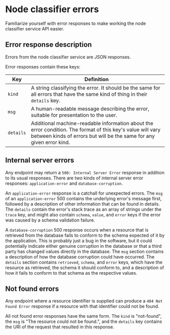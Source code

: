 # Node classifier errors

Familiarize yourself with error responses to make working the node classifier service API easier.

## Error response description

Errors from the node classifier service are JSON responses.

Error responses contain these keys:

|Key|Definition|
|---|----------|
|`kind`|A string classifying the error. It should be the same for all errors that have the same kind of thing in their `details` key.|
|`msg`|A human-readable message describing the error, suitable for presentation to the user.|
|`details`|Additional machine-readable information about the error condition. The format of this key's value will vary between kinds of errors but will be the same for any given error kind.|

## Internal server errors

Any endpoint may return a `500: Internal Server Error` response in addition to its usual responses. There are two kinds of internal server error responses: `application-error` and `database-corruption`.

An `application-error` response is a catchall for unexpected errors. The `msg` of an `application-error` 500 contains the underlying error's message first, followed by a description of other information that can be found in details. The `details` contain the error's stack trace as an array of strings under the `trace` key, and might also contain `schema`, `value`, and `error` keys if the error was caused by a schema validation failure.

A `database-corruption` 500 response occurs when a resource that is retrieved from the database fails to conform to the schema expected of it by the application. This is probably just a bug in the software, but it could potentially indicate either genuine corruption in the database or that a third party has changed values directly in the database. The `msg` section contains a description of how the database corruption could have occurred. The `details` section contains `retrieved`, `schema`, and `error` keys, which have the resource as retrieved, the schema it should conform to, and a description of how it fails to conform to that schema as the respective values.

## Not found errors

Any endpoint where a resource identifier is supplied can produce a `404 Not Found Error` response if a resource with that identifier could not be found.

All not found error responses have the same form. The `kind` is "not-found", the `msg` is "The resource could not be found.", and the `details` key contains the URI of the request that resulted in this response.

